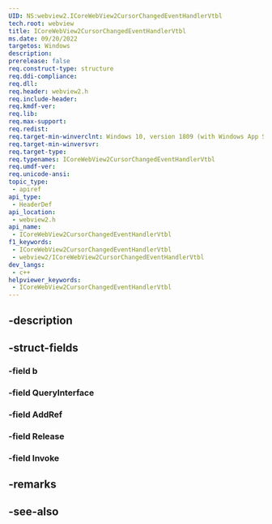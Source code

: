 ```yaml
---
UID: NS:webview2.ICoreWebView2CursorChangedEventHandlerVtbl
tech.root: webview
title: ICoreWebView2CursorChangedEventHandlerVtbl
ms.date: 09/20/2022
targetos: Windows
description: 
prerelease: false
req.construct-type: structure
req.ddi-compliance: 
req.dll: 
req.header: webview2.h
req.include-header: 
req.kmdf-ver: 
req.lib: 
req.max-support: 
req.redist: 
req.target-min-winverclnt: Windows 10, version 1809 (with Windows App SDK 1.1 or later)
req.target-min-winversvr: 
req.target-type: 
req.typenames: ICoreWebView2CursorChangedEventHandlerVtbl
req.umdf-ver: 
req.unicode-ansi: 
topic_type:
 - apiref
api_type:
 - HeaderDef
api_location:
 - webview2.h
api_name:
 - ICoreWebView2CursorChangedEventHandlerVtbl
f1_keywords:
 - ICoreWebView2CursorChangedEventHandlerVtbl
 - webview2/ICoreWebView2CursorChangedEventHandlerVtbl
dev_langs:
 - c++
helpviewer_keywords:
 - ICoreWebView2CursorChangedEventHandlerVtbl
---
```


## -description

## -struct-fields

### -field b

### -field QueryInterface

### -field AddRef

### -field Release

### -field Invoke

## -remarks

## -see-also

